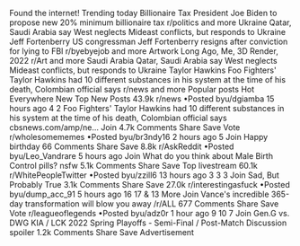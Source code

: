 Found the internet!
Trending today
Billionaire Tax
President Joe Biden to propose new 20% minimum billionaire tax
r/politics and more
Ukraine
Qatar, Saudi Arabia say West neglects Mideast conflicts, but responds to Ukraine
Jeff Fortenberry
US congressman Jeff Fortenberry resigns after conviction for lying to FBI
r/byebyejob and more
Artwork
Long Ago, Me, 3D Render, 2022
r/Art and more
Saudi Arabia
Qatar, Saudi Arabia say West neglects Mideast conflicts, but responds to Ukraine
Taylor Hawkins
Foo Fighters' Taylor Hawkins had 10 different substances in his system at the time of his death, Colombian official says
r/news and more
Popular posts
Hot
Everywhere
New
Top
New Posts
43.9k
r/news
•Posted byu/dgiamba
15 hours ago
4
2
Foo Fighters' Taylor Hawkins had 10 different substances in his system at the time of his death, Colombian official says
cbsnews.com/amp/ne...
Join
4.7k Comments
Share
Save
Vote
r/wholesomememes
•Posted byu/br3ndy16
2 hours ago
5
Join
Happy birthday
66 Comments
Share
Save
8.8k
r/AskReddit
•Posted byu/Leo_Vandrare
5 hours ago
Join
What do you think about Male Birth Control pills?
nsfw
5.1k Comments
Share
Save
Top livestream
60.1k
r/WhitePeopleTwitter
•Posted byu/zzill6
13 hours ago
3
3
3
Join
Sad, But Probably True
3.1k Comments
Share
Save
27.0k
r/interestingasfuck
•Posted byu/dump_acc_91
5 hours ago
16
17
& 13 More
Join
Vance's incredible 365-day transformation will blow you away
/r/ALL
677 Comments
Share
Save
Vote
r/leagueoflegends
•Posted byu/adz0r
1 hour ago
9
10
7
Join
Gen.G vs. DWG KIA / LCK 2022 Spring Playoffs - Semi-Final / Post-Match Discussion
spoiler
1.2k Comments
Share
Save
Advertisement